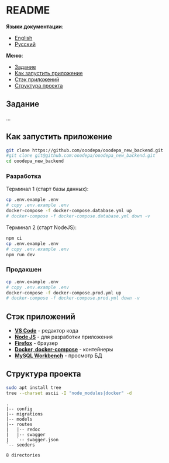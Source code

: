 # README

**Языки документации**:

- [English](README.md)
- [Русский](README-ru.md)

**Меню**:

- [Задание](#задание)
- [Как запустить приложение](#как-запустить-приложение)
- [Стэк приложений](#стэк-приложений)
- [Структура проекта](#структура-проекта)

## Задание

...

## Как запустить приложение

```bash
git clone https://github.com/ooodepa/ooodepa_new_backend.git
#git clone git@github.com:ooodepa/ooodepa_new_backend.git
cd ooodepa_new_backend
```

### Разработка

Терминал 1 (старт базы данных):

```bash
cp .env.example .env
# copy .env.example .env
docker-compose -f docker-compose.database.yml up
# docker-compose -f docker-compose.database.yml down -v
```

Терминал 2 (старт NodeJS):

```bash
npm ci
cp .env.example .env
# copy .env.example .env
npm run dev
```

### Продакшен

```bash
cp .env.example .env
# copy .env.example .env
docker-compose -f docker-compose.prod.yml up
# docker-compose -f docker-compose.prod.yml down -v
```

## Стэк приложений

- **[VS Code](https://code.visualstudio.com/#alt-downloads)** - редактор кода
- **[Node JS](https://nodejs.org/en/)** - для разработки приложения
- **[Firefox](https://www.mozilla.org/en-US/firefox/enterprise/)** - браузер
- **[Docker, docker-compose](https://www.docker.com/get-started/)** - контейнеры
- **[MySQL Workbench](https://www.mysql.com/products/workbench/)** - просмотр БД

## Структура проекта

```bash
sudo apt install tree
tree --charset ascii -I "node_modules|docker" -d
```

```
.
|-- config
|-- migrations
|-- models
|-- routes
|   |-- redoc
|   |-- swagger
|   `-- swagger.json
`-- seeders

8 directories
```
